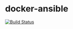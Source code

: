 # docker-ansible

[![Build Status](https://travis-ci.org/kevincoakley/docker-ansible.svg?branch=master)](https://travis-ci.org/kevincoakley/docker-ansible)
